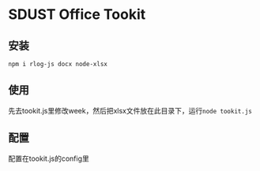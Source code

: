 # SDUST Office Tookit

## 安装
```
npm i rlog-js docx node-xlsx
```

## 使用
先去tookit.js里修改week，然后把xlsx文件放在此目录下，运行`node tookit.js`

## 配置 
配置在tookit.js的config里
